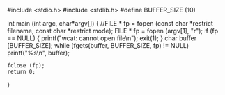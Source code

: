 #include <stdio.h>
#include <stdlib.h> 
#define BUFFER_SIZE (10)

int main (int argc, char*argv[])
{
    //FILE * fp = fopen (const char *restrict filename, const char *restrict mode);
    FILE * fp = fopen (argv[1], "r");
    if (fp == NULL)
    {
        printf("wcat: cannot open file\n");
        exit(1);
    }
    char buffer [BUFFER_SIZE];
        while (fgets(buffer, BUFFER_SIZE, fp) != NULL)
        printf("%s\n", buffer);
    
    fclose (fp);
    return 0;
}
